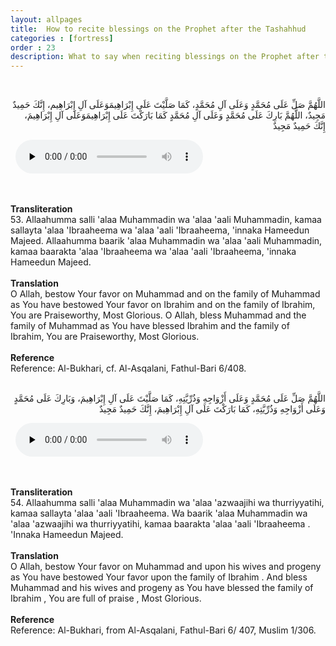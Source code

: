 ```yaml
---
layout: allpages
title:  How to recite blessings on the Prophet after the Tashahhud
categories : [fortress]
order : 23
description: What to say when reciting blessings on the Prophet after the Tashahhud
---
```

&nbsp;
<div class="arabictext" dir="RTL">

اللَّهُمَّ صَلِّ عَلَى مُحَمَّدٍ وَعَلَى آلِ مُحَمَّدٍ، كَمَا صَلَّيْتَ عَلَى إِبْرَاهِيمَوَعَلَى آلِ إِبْرَاهِيم، إِنَّكَ حَمِيدٌ مَجِيدٌ، اللَّهُمَّ بَارِكَ عَلَى مُحَمَّدٍ وَعَلَى آلِ مُحَمَّدٍ كَمَا بَارَكْتَ عَلَى إِبْرَاهِيمَوَعَلَى آلِ إِبْرَاهِيمَ، إِنَّكَ حَمِيدٌ مَجِيدٌ

</div>
&nbsp;


<audio controls  preload="none">
  <source src="{{ site.baseurl }}/audio/fortress/53.mp3" type="audio/mpeg">
Your browser does not support the audio element.
</audio>


&nbsp;
<div class="duaextra" tabindex="0">
<div><strong>Transliteration</strong></div>
<div class="extra">53. Allaahumma salli 'alaa Muhammadin wa 'alaa 'aali Muhammadin, kamaa sallayta 'alaa 'Ibraaheema wa 'alaa 'aali 'Ibraaheema, 'innaka Hameedun Majeed. Allaahumma baarik 'alaa Muhammadin wa 'alaa 'aali Muhammadin, kamaa baarakta 'alaa 'Ibraaheema wa 'alaa 'aali 'Ibraaheema, 'innaka Hameedun Majeed.</div>
</div>
&nbsp;
<div class="duaextra" tabindex="0">
<div><strong>Translation</strong></div>
<div class="extra">O Allah, bestow Your favor on Muhammad and on the family of Muhammad as You have bestowed Your favor on Ibrahim and on the family of Ibrahim, You are Praiseworthy, Most Glorious. O Allah, bless Muhammad and the family of Muhammad as You have blessed Ibrahim and the family of Ibrahim, You are Praiseworthy, Most Glorious.</div>
</div>
&nbsp;
<div class="duaextra" tabindex="0">
<div><strong>Reference</strong></div>
<div class="extra">Reference: Al-Bukhari, cf. Al-Asqalani, Fathul-Bari 6/408.</div>
</div>
&nbsp;
<div class="arabictext" dir="RTL">

اللَّهُمَّ صَلِّ عَلَى مُحَمَّدٍ وَعَلَى أَزْوَاجِهِ وَذُرِّيَّتِهِ، كَمَا صَلَّيْتَ عَلَى آلِ إِبْرَاهِيمَ، وَبَارِكَ عَلَى مُحَمَّدٍ وَعَلَى أَزْوَاجِهِ وَذُرِّيَّتِهِ، كَمَا بَارَكْتَ عَلَى آلِ إِبْرَاهِيمَ، إِنَّكَ حَمِيدٌ مَجِيدٌ

</div>
&nbsp;


<audio controls  preload="none">
  <source src="{{ site.baseurl }}/audio/fortress/54.mp3" type="audio/mpeg">
Your browser does not support the audio element.
</audio>


&nbsp;
<div class="duaextra" tabindex="0">
<div><strong>Transliteration</strong></div>
<div class="extra">54. Allaahumma salli 'alaa Muhammadin wa 'alaa 'azwaajihi wa thurriyyatihi, kamaa sallayta 'alaa 'aali 'Ibraaheema. Wa baarik 'alaa Muhammadin wa 'alaa 'azwaajihi wa thurriyyatihi, kamaa baarakta 'alaa 'aali 'Ibraaheema . 'Innaka Hameedun Majeed.</div>
</div>
&nbsp;
<div class="duaextra" tabindex="0">
<div><strong>Translation</strong></div>
<div class="extra">O Allah, bestow Your favor on Muhammad and upon his wives and progeny as You have bestowed Your favor upon the family of Ibrahim . And bless Muhammad and his wives and progeny as You have blessed the family of Ibrahim , You are full of praise , Most Glorious.</div>
</div>
&nbsp;
<div class="duaextra" tabindex="0">
<div><strong>Reference</strong></div>
<div class="extra">Reference: Al-Bukhari, from Al-Asqalani, Fathul-Bari 6/ 407, Muslim 1/306.</div>
</div>
